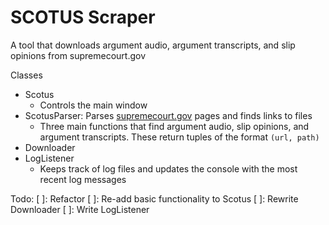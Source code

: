 # SCOTUS Scraper
A tool that downloads argument audio, argument transcripts, and slip opinions from supremecourt.gov

Classes
- Scotus
  - Controls the main window 
- ScotusParser: Parses [supremecourt.gov](http://supremecourt.gov) pages and finds links to files
  - Three main functions that find argument audio, slip opinions, and argument transcripts. These return tuples of the format `(url, path)`
- Downloader
- LogListener
  - Keeps track of log files and updates the console with the most recent log messages

Todo:
[ ]: Refactor
[ ]: Re-add basic functionality to Scotus
[ ]: Rewrite Downloader
[ ]: Write LogListener
